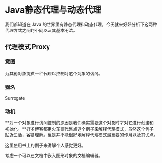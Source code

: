 # Java静态代理与动态代理

我们都知道在 Java 的世界里有静态代理和动态代理，今天就来好好分析下这两种代理方式之间的不同以及其基本用法。

## 代理模式 Proxy

### 意图

 为其他对象提供一种代理以控制对这个对象的访问。

### 别名

Surrogate

### 动机

**对一个对象进行访问控制的原因是我们确实需要这个对象时才对它进行创建和初始化。**好多博客都用火车票代售点这个例子来解释代理模式，虽然这个例子贴近生活，容易理解。但是并不能很好地解释代理模式最重要的作用以及其优点。

这里使用书上的例子来讲解个人感觉更好。

考虑一个可以在文档中嵌入图形对象的文档编辑器。

